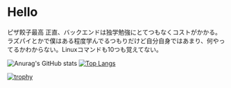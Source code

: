 # Hello
ピザ餃子最高
正直、バックエンドは独学勉強にとてつもなくコストがかかる。ラズパイとかで僕はある程度学んでるつもりだけど自分自身ではあまり、何やってるかわからない。Linuxコマンドも10つも覚えてない。

![Anurag's GitHub stats](https://github-readme-stats.vercel.app/api?username=forestrharumaki&count_private=true&show_icons=true)
[![Top Langs](https://github-readme-stats.vercel.app/api/top-langs/?username=forestrharumaki&layout=compact)](https://github.com/anuraghazra/github-readme-stats)

[![trophy](https://github-profile-trophy.vercel.app/?username=forestrharumaki)](https://github.com/ryo-ma/github-profile-trophy)

<!---
forestrharumaki/forestrharumaki is a ✨ special ✨ repository because its `README.md` (this file) appears on your GitHub profile.
You can click the Preview link to take a look at your changes.
--->
